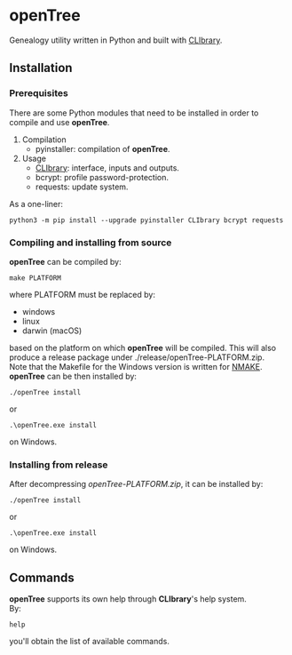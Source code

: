 # openTree

Genealogy utility written in Python and built with [CLIbrary](https://github.com/diantonioandrea/CLIbrary).

## Installation

### Prerequisites

There are some Python modules that need to be installed in order to compile and use **openTree**.

1. Compilation
	* pyinstaller: compilation of **openTree**.
2. Usage
	* [CLIbrary](https://github.com/diantonioandrea/CLIbrary): interface, inputs and outputs.
	* bcrypt: profile password-protection.
	* requests: update system.

As a one-liner:

	python3 -m pip install --upgrade pyinstaller CLIbrary bcrypt requests

### Compiling and installing from source

**openTree** can be compiled by:

	make PLATFORM

where PLATFORM must be replaced by:

* windows
* linux
* darwin (macOS)

based on the platform on which **openTree** will be compiled. This will also produce a release package under ./release/openTree-PLATFORM.zip.  
Note that the Makefile for the Windows version is written for [NMAKE](https://learn.microsoft.com/en-gb/cpp/build/reference/nmake-reference?view=msvc-170).  
**openTree** can be then installed by:

	./openTree install

or

	.\openTree.exe install

on Windows.
	
### Installing from release

After decompressing *openTree-PLATFORM.zip*, it can be installed by:

	./openTree install

or

	.\openTree.exe install

on Windows.

## Commands

**openTree** supports its own help through **CLIbrary**'s help system.  
By:

	help

you'll obtain the list of available commands.
